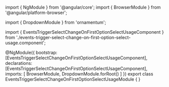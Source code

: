 import { NgModule } from '@angular/core';
import { BrowserModule } from '@angular/platform-browser';
  
import { DropdownModule } from 'ornamentum';
  
import { EventsTriggerSelectChangeOnFirstOptionSelectUsageComponent } from './events-trigger-select-change-on-first-option-select-usage.component';

@NgModule({
 bootstrap: [EventsTriggerSelectChangeOnFirstOptionSelectUsageComponent],
 declarations: [EventsTriggerSelectChangeOnFirstOptionSelectUsageComponent],
 imports: [
    BrowserModule, 
    DropdownModule.forRoot()
  ]
})
export class EventsTriggerSelectChangeOnFirstOptionSelectUsageModule {
}
